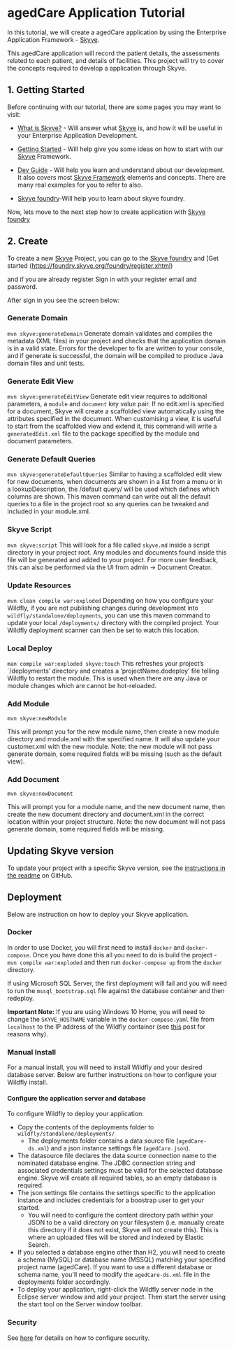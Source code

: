 
# agedCare Application Tutorial
In this tutorial, we will create a agedCare application by using the Enterprise Application Framework - [Skyve](https://skyve.org/).

This agedCare application will record the patient details, the assessments related to each patient, and details of facilities.
This project will try to cover the concepts required to develop a application through Skyve.

## 1. Getting Started
Before continuing with our tutorial, there are some pages you may want to visit:
*  [What is Skyve?](https://skyve.org/what-is-skyve) - Will answer what [Skyve](https://skyve.org) is, and how it will be useful in your Enterprise Application Development.

*  [Getting Started](https://skyve.org/getting-started) - Will help give you some ideas on how to start with our [Skyve](https://skyve.org) Framework.

* [Dev Guide](https://skyvers.github.io/skyve-dev-guide/) - Will help you learn and understand about our development. It also covers most [Skyve Framework](https://skyve.org) elements and concepts. There are many real examples for you to refer to also.
* [Skyve foundry](https://foundry.skyve.org/)-Will help you to learn about skyve foundry.

Now, lets move to the next step how to create application with [Skyve foundry](https://foundry.skyve.org/)

## 2. Create
To create a new [Skyve](https://skyve.org) Project, you can go to the [Skyve foundry](https://foundry.skyve.org/) and [Get started (https://foundry.skyve.org/foundry/register.xhtml)

and if you are already register Sign in with your register email and password.

After sign in you see the screen below:


### Generate Domain
`mvn skyve:generateDomain`
Generate domain validates and compiles the metadata (XML files) in your project and checks that the application domain is in a valid state. Errors for the developer to fix are written to your console, and if generate is successful, the domain will be compiled to produce Java domain files and unit tests.

### Generate Edit View
`mvn skyve:generateEditView`
Generate edit view requires to additional parameters, a `module` and `document` key value pair. If no edit.xml is specified for a document, Skyve will create a scaffolded view automatically using the attributes specified in the document. When customising a view, it is useful to start from the scaffolded view and extend it, this command will write a `generatedEdit.xml` file to the package specified by the module and document parameters.

### Generate Default Queries
`mvn skyve:generateDefaultQueries`
Similar to having a scaffolded edit view for new documents, when documents are shown in a list from a menu or in a lookupDescription, the /default query/ will be used which defines which columns are shown. This maven command can write out all the default queries to a file in the project root so any queries can be tweaked and included in your module.xml.

### Skyve Script
`mvn skyve:script`
This will look for a file called `skyve.md` inside a script directory in your project root. Any modules and documents found inside this file will be generated and added to your project. For more user feedback, this can also be performed via the UI from admin -> Document Creator.

### Update Resources
`mvn clean compile war:exploded`
Depending on how you configure your Wildfly, if you are not publishing changes during development into `wildfly/standalone/deployments`, you can use this maven command to update your local `/deployments/` directory with the compiled project. Your Wildfly deployment scanner can then be set to watch this location.

### Local Deploy
`man compile war:exploded skyve:touch`
This refreshes your project’s `/deployments’ directory and creates a ‘projectName.dodeploy’ file telling Wildfly to restart the module. This is used when there are any Java or module changes which are cannot be hot-reloaded.

### Add Module
```
mvn skyve:newModule
```
This will prompt you for the new module name, then create a new module directory and module.xml with the specified name. It will also update your customer.xml with the new module. Note: the new module will not pass generate domain, some required fields will be missing (such as the default view).

### Add Document
```
mvn skyve:newDocument
```
This will prompt you for a module name, and the new document name, then create the new document directory and document.xml in the correct location within your project structure. Note: the new document will not pass generate domain, some required fields will be missing.

## Updating Skyve version
To update your project with a specific Skyve version, see the [instructions in the readme](https://github.com/skyvers/skyve#updating-skyve-version) on GitHub.

## Deployment
Below are instruction on how to deploy your Skyve application.

### Docker
In order to use Docker, you will first need to install `docker` and `docker-compose`. Once you have done this all you need to do is build the project - `mvn compile war:exploded` and then run `docker-compose up` from the `docker` directory. 

If using Microsoft SQL Server, the first deployment will fail and you will need to run the `mssql_bootstrap.sql` file against the database container and then redeploy.

**Important Note:** If you are using Windows 10 Home, you will need to change the `SKYVE_HOSTNAME` variable in the `docker-compose.yaml` file from `localhost` to the IP address of the Wildfly container (see [this](https://blog.sixeyed.com/published-ports-on-windows-containers-dont-do-loopback/) post for reasons why).

### Manual Install
For a manual install, you will need to install Wildfly and your desired database server. Below are further instructions on how to configure your Wildfly install.

#### Configure the application server and database
To configure Wildfly to deploy your application:
* Copy the contents of the deployments folder to `wildfly/standalone/deployments/`
	* The deployments folder contains a data source file (`agedCare-ds.xml`) and a json instance settings file (`agedCare.json`).
* The datasource file declares the data source connection name to the nominated database engine. The JDBC connection string and associated credentials settings must be valid for the selected database engine. Skyve will create all required tables, so an empty database is required.
* The json settings file contains the settings specific to the application instance and includes credentials for a boostrap user to get your started.
	* You will need to configure the content directory path within your JSON to be a valid directory on your filesystem (i.e. manually create this directory if it does not exist, Skyve will not create this). This is where an uploaded files will be stored and indexed by Elastic Search.
* If you selected a database engine other than H2, you will need to create a schema (MySQL) or database name (MSSQL) matching your specified project name (agedCare). If you want to use a different database or schema name, you'll need to modify the `agedCare-ds.xml` file in the deployments folder accordingly.
* To deploy your application, right-click the Wildfly server node in the Eclipse server window and add your project. Then start the server using the start tool on the Server window toolbar.

### Security
See [here](https://github.com/skyvers/skyve#configuring-spring-security) for details on how to configure security.
